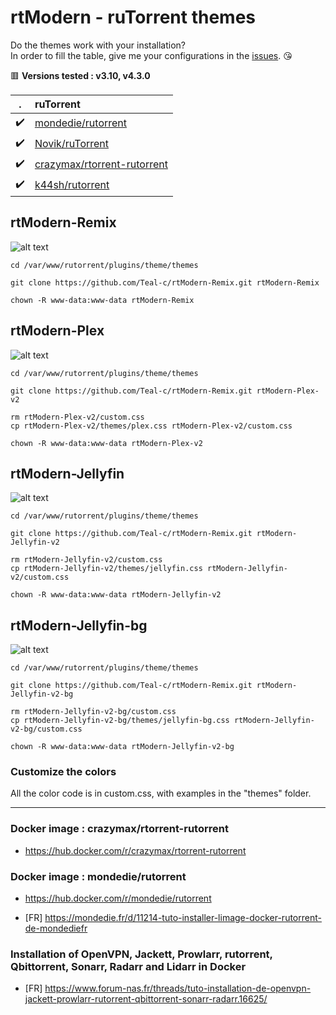# rtModern - ruTorrent themes

Do the themes work with your installation?  
In order to fill the table, give me your configurations in the [issues](https://github.com/Teal-c/rtModern-Remix/issues). 😘

🟥 **Versions tested : v3.10, v4.3.0**

 | . | ruTorrent |
 | :---: | :--- | 
 | :heavy_check_mark: | [mondedie/rutorrent](https://github.com/mondediefr/docker-rutorrent)  |
 | :heavy_check_mark: | [Novik/ruTorrent](https://github.com/Novik/ruTorrent) |
 | :heavy_check_mark: | [crazymax/rtorrent-rutorrent](https://github.com/crazy-max/docker-rtorrent-rutorrent) |
 | :heavy_check_mark: | [k44sh/rutorrent](https://github.com/k44sh/rutorrent) |


## rtModern-Remix

![alt text](https://raw.githubusercontent.com/Teal-c/rtModern-Remix/main/captures/capture-remix.png "demo")

```
cd /var/www/rutorrent/plugins/theme/themes
```

```
git clone https://github.com/Teal-c/rtModern-Remix.git rtModern-Remix
```

```
chown -R www-data:www-data rtModern-Remix
```

## rtModern-Plex

![alt text](https://github.com/Teal-c/rtModern-Remix/blob/main/captures/capure-plex.png "demo")

```
cd /var/www/rutorrent/plugins/theme/themes
```

```
git clone https://github.com/Teal-c/rtModern-Remix.git rtModern-Plex-v2
```
```
rm rtModern-Plex-v2/custom.css
cp rtModern-Plex-v2/themes/plex.css rtModern-Plex-v2/custom.css
```

```
chown -R www-data:www-data rtModern-Plex-v2
```

## rtModern-Jellyfin

![alt text](https://github.com/Teal-c/rtModern-Remix/blob/main/captures/capture-jellyfin.png "demo")

```
cd /var/www/rutorrent/plugins/theme/themes
```

```
git clone https://github.com/Teal-c/rtModern-Remix.git rtModern-Jellyfin-v2
```
```
rm rtModern-Jellyfin-v2/custom.css
cp rtModern-Jellyfin-v2/themes/jellyfin.css rtModern-Jellyfin-v2/custom.css
```

```
chown -R www-data:www-data rtModern-Jellyfin-v2
```

## rtModern-Jellyfin-bg

![alt text](https://github.com/Teal-c/rtModern-Remix/blob/main/captures/capture-jellyfin-bg.jpg "demo")

```
cd /var/www/rutorrent/plugins/theme/themes
```

```
git clone https://github.com/Teal-c/rtModern-Remix.git rtModern-Jellyfin-v2-bg
```
```
rm rtModern-Jellyfin-v2-bg/custom.css
cp rtModern-Jellyfin-v2-bg/themes/jellyfin-bg.css rtModern-Jellyfin-v2-bg/custom.css
```

```
chown -R www-data:www-data rtModern-Jellyfin-v2-bg
```

### Customize the colors

All the color code is in custom.css, with examples in the "themes" folder.


---

### Docker image : crazymax/rtorrent-rutorrent

- https://hub.docker.com/r/crazymax/rtorrent-rutorrent

### Docker image : mondedie/rutorrent

- https://hub.docker.com/r/mondedie/rutorrent

- [FR] https://mondedie.fr/d/11214-tuto-installer-limage-docker-rutorrent-de-mondediefr



### Installation of OpenVPN, Jackett, Prowlarr, rutorrent, Qbittorrent, Sonarr, Radarr and Lidarr in Docker​

- [FR] https://www.forum-nas.fr/threads/tuto-installation-de-openvpn-jackett-prowlarr-rutorrent-qbittorrent-sonarr-radarr.16625/
